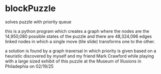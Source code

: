 # blockPuzzle
solves puzzle with priority queue

this is a python program which creates a graph where the nodes are the 14,950,080 possible states of the puzzle and there are 48,324,096 edges linked nodes in which a single move (tile slide) transforms one to the other.

a solution is found by a graph traversal in which priority is given based on a heuristic discovered by myself and my friend Mark Crawford while playing with a large sized exhibit of this puzzle at the Museum of Illusions in Philadephia on 02/19/25
